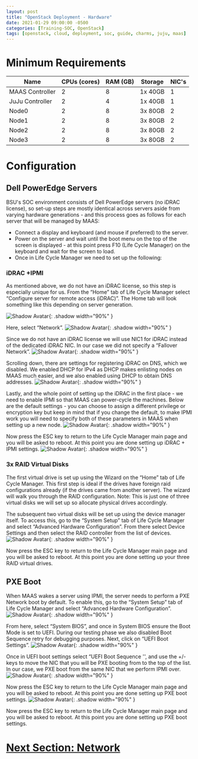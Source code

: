 ```yaml
---
layout: post
title: "OpenStack Deployment - Hardware"
date: 2021-01-29 09:00:00 -0500
categories: [Training-SOC, OpenStack]
tags: [openstack, cloud, deployment, soc, guide, charms, juju, maas]
---
```

# Minimum Requirements

| Name | CPUs (cores) | RAM (GB) | Storage | NIC's |
| ------ | ------ | ------ | ------ | ------ |
| MAAS Controller | 2| 8| 1x 40GB| 1 |
| JuJu  Controller | 2| 4| 1x 40GB| 1 |
| Node0 | 2| 8| 3x 80GB| 2 |
| Node1 | 2| 8| 3x 80GB| 2 |
| Node2 | 2| 8| 3x 80GB| 2 |
| Node3 | 2| 8| 3x 80GB| 2 |

# Configuration
## Dell PowerEdge Servers
BSU's SOC environment consists of Dell PowerEdge servers (no iDRAC license), so set-up steps are mostly identical across servers aside from varying hardware generations - and this process goes as follows for each server that will be managed by MAAS:

* Connect a display and keyboard (and mouse if preferred) to the server.
* Power on the server and wait until the boot menu on the top of the screen is displayed - at this point press F10 (Life Cycle Manager) on the keyboard and wait for the screen to load.
* Once in Life Cycle Manager we need to set up the following:

### iDRAC +IPMI
As mentioned above, we do not have an iDRAC license, so this step is especially unique for us.
From the “Home” tab of Life Cycle Manager select “Configure server for remote access (iDRAC)”. The Home tab will look something like this depending on server generation.

![Shadow Avatar](https://cdn.jsdelivr.net/gh/cotes2020/chirpy-images/posts/20190808/window.png){: .shadow width="90%" }


Here, select “Network”.
![Shadow Avatar](https://cdn.jsdelivr.net/gh/cotes2020/chirpy-images/posts/20190808/window.png){: .shadow width="90%" }


Since we do not have an iDRAC license we will use NIC1 for iDRAC instead of the dedicated iDRAC NIC. In our case we did not specify a “Fallover Network”.
![Shadow Avatar](https://cdn.jsdelivr.net/gh/cotes2020/chirpy-images/posts/20190808/window.png){: .shadow width="90%" }


Scrolling down, there are settings for registering iDRAC on DNS, which we disabled. We enabled DHCP for IPv4 as DHCP makes enlisting nodes on MAAS much easier, and we also enabled using DHCP to obtain DNS addresses.
![Shadow Avatar](https://cdn.jsdelivr.net/gh/cotes2020/chirpy-images/posts/20190808/window.png){: .shadow width="90%" }


Lastly, and the whole point of setting up the iDRAC in the first place - we need to enable IPMI so that MAAS can power-cycle the machines. Below are the default settings - you can choose to assign a different privilege or encryption key but keep in mind that if you change the default, to make IPMI work you will need to specify both of these parameters in MAAS when setting up a new node.
![Shadow Avatar](https://cdn.jsdelivr.net/gh/cotes2020/chirpy-images/posts/20190808/window.png){: .shadow width="90%" }


Now press the ESC key to return to the Life Cycle Manager main page and you will be asked to reboot. At this point you are done setting up iDRAC + IPMI settings.
![Shadow Avatar](https://cdn.jsdelivr.net/gh/cotes2020/chirpy-images/posts/20190808/window.png){: .shadow width="90%" }

### 3x RAID Virtual Disks
The first virtual drive is set up using the Wizard on the “Home” tab of Life Cycle Manager. This first step is ideal if the drives have foreign raid configurations already (if the drives came from another server). The wizard will walk you through the RAID configuration. Note: This is just one of three virtual disks we will set up so allocate physical drives accordingly.


The subsequent two virtual disks will be set up using the device manager itself. To access this, go to the “System Setup” tab of Life Cycle Manager and select “Advanced Hardware Configuration”. From there select Device Settings and then select the RAID controller from the list of devices.
  ![Shadow Avatar](https://cdn.jsdelivr.net/gh/cotes2020/chirpy-images/posts/20190808/window.png){: .shadow width="90%" }


Now press the ESC key to return to the Life Cycle Manager main page and you will be asked to reboot. At this point you are done setting up your three RAID virtual drives.

## PXE Boot
When MAAS wakes a server using IPMI, the server needs to perform a PXE Network boot by default. To enable this, go to the “System Setup” tab of Life Cycle Manager and select “Advanced Hardware Configuration”.
![Shadow Avatar](https://cdn.jsdelivr.net/gh/cotes2020/chirpy-images/posts/20190808/window.png){: .shadow width="90%" }


From here, select “System BIOS”, and once in System BIOS ensure the Boot Mode is set to UEFI. During our testing phase we also disabled Boot Sequence retry for debugging purposes. Next, click on “UEFI Boot Settings”.
![Shadow Avatar](https://cdn.jsdelivr.net/gh/cotes2020/chirpy-images/posts/20190808/window.png){: .shadow width="90%" }


Once in UEFI boot settings select “UEFI Boot Sequence '', and use the +/- keys to move the NIC that you will be PXE booting from to the top of the list. In our case, we PXE boot from the same NIC that we perform IPMI over.
  ![Shadow Avatar](https://cdn.jsdelivr.net/gh/cotes2020/chirpy-images/posts/20190808/window.png){: .shadow width="90%" }


Now press the ESC key to return to the Life Cycle Manager main page and you will be asked to reboot. At this point you are done setting up PXE boot settings.
![Shadow Avatar](https://cdn.jsdelivr.net/gh/cotes2020/chirpy-images/posts/20190808/window.png){: .shadow width="90%" }


Now press the ESC key to return to the Life Cycle Manager main page and you will be asked to reboot. At this point you are done setting up PXE boot settings.


# [Next Section: Network](https://bsu-cybersecurity.github.io/posts/openstack-deployment-network/)
